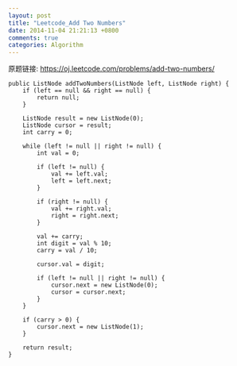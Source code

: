 ```yaml
---
layout: post
title: "Leetcode_Add Two Numbers"
date: 2014-11-04 21:21:13 +0800
comments: true
categories: Algorithm
---
```


原题链接: https://oj.leetcode.com/problems/add-two-numbers/

<!-- more -->

    public ListNode addTwoNumbers(ListNode left, ListNode right) {
    	if (left == null && right == null) {
    		return null;
    	}
    	
    	ListNode result = new ListNode(0);
    	ListNode cursor = result;
    	int carry = 0;
    	
    	while (left != null || right != null) {
    		int val = 0;
    		
    		if (left != null) {
    			val += left.val;
    			left = left.next;
    		}
    		
    		if (right != null) {
    			val += right.val;
    			right = right.next;
    		}
    		
    		val += carry;
    		int digit = val % 10;
    		carry = val / 10;
    		
    		cursor.val = digit;
    		
    		if (left != null || right != null) {
    			cursor.next = new ListNode(0);
        		cursor = cursor.next;    			
    		}
    	}
    	
    	if (carry > 0) {
    		cursor.next = new ListNode(1);
    	}
    	
    	return result;
    }
